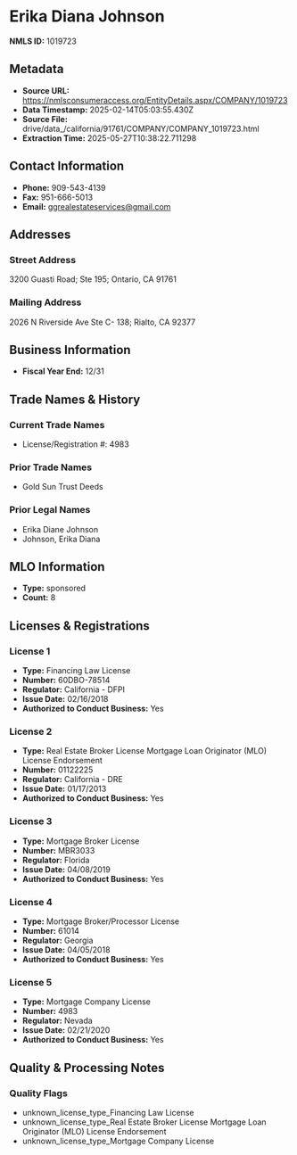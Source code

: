 # Erika Diana Johnson

**NMLS ID:** 1019723

## Metadata
- **Source URL:** https://nmlsconsumeraccess.org/EntityDetails.aspx/COMPANY/1019723
- **Data Timestamp:** 2025-02-14T05:03:55.430Z
- **Source File:** drive/data_/california/91761/COMPANY/COMPANY_1019723.html
- **Extraction Time:** 2025-05-27T10:38:22.711298

## Contact Information
- **Phone:** 909-543-4139
- **Fax:** 951-666-5013
- **Email:** ggrealestateservices@gmail.com

## Addresses
### Street Address
3200 Guasti Road; Ste 195; Ontario, CA 91761

### Mailing Address
2026 N Riverside Ave Ste C- 138; Rialto, CA 92377

## Business Information
- **Fiscal Year End:** 12/31

## Trade Names & History
### Current Trade Names
- License/Registration #: 4983

### Prior Trade Names
- Gold Sun Trust Deeds

### Prior Legal Names
- Erika Diane Johnson
- Johnson, Erika Diana

## MLO Information
- **Type:** sponsored
- **Count:** 8

## Licenses & Registrations

### License 1
- **Type:** Financing Law License
- **Number:** 60DBO-78514
- **Regulator:** California - DFPI
- **Issue Date:** 02/16/2018
- **Authorized to Conduct Business:** Yes

### License 2
- **Type:** Real Estate Broker License Mortgage Loan Originator (MLO) License Endorsement
- **Number:** 01122225
- **Regulator:** California - DRE
- **Issue Date:** 01/17/2013
- **Authorized to Conduct Business:** Yes

### License 3
- **Type:** Mortgage Broker License
- **Number:** MBR3033
- **Regulator:** Florida
- **Issue Date:** 04/08/2019
- **Authorized to Conduct Business:** Yes

### License 4
- **Type:** Mortgage Broker/Processor License
- **Number:** 61014
- **Regulator:** Georgia
- **Issue Date:** 04/05/2018
- **Authorized to Conduct Business:** Yes

### License 5
- **Type:** Mortgage Company License
- **Number:** 4983
- **Regulator:** Nevada
- **Issue Date:** 02/21/2020
- **Authorized to Conduct Business:** Yes

## Quality & Processing Notes
### Quality Flags
- unknown_license_type_Financing Law License
- unknown_license_type_Real Estate Broker License Mortgage Loan Originator (MLO) License Endorsement
- unknown_license_type_Mortgage Company License
